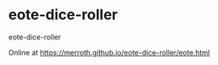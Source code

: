 # eote-dice-roller
eote-dice-roller

Online at https://merroth.github.io/eote-dice-roller/eote.html
